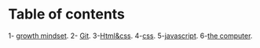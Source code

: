 
# Table of contents
1- [growth mindset](https://esraaamal.github.io/learning-journal/).
2- [Git](https://esraaamal.github.io/learning-journal/about-Git).
3-[Html&css](https://esraaamal.github.io/learning-journal/hellohtml).
4-[css](https://esraaamal.github.io/learning-journal/lab5).
5-[javascript](https://esraaamal.github.io/learning-journal/lab7).
6-[the computer](https://esraaamal.github.io/learning-journal/lab6b).
